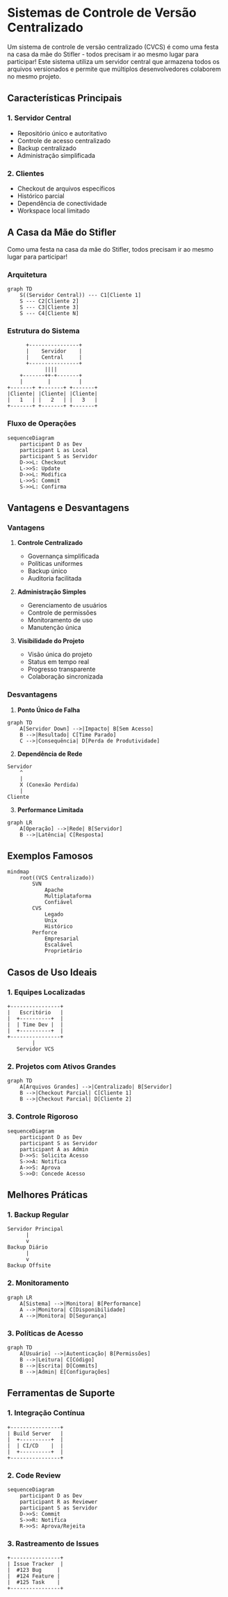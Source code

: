 # Sistemas de Controle de Versão Centralizado

Um sistema de controle de versão centralizado (CVCS) é como uma festa na casa da mãe do Stifler - todos precisam ir ao mesmo lugar para participar! Este sistema utiliza um servidor central que armazena todos os arquivos versionados e permite que múltiplos desenvolvedores colaborem no mesmo projeto.

## Características Principais

### 1. Servidor Central
- Repositório único e autoritativo
- Controle de acesso centralizado
- Backup centralizado
- Administração simplificada

### 2. Clientes
- Checkout de arquivos específicos
- Histórico parcial
- Dependência de conectividade
- Workspace local limitado

## A Casa da Mãe do Stifler

Como uma festa na casa da mãe do Stifler, todos precisam ir ao mesmo lugar para participar!

### Arquitetura

```mermaid
graph TD
    S((Servidor Central)) --- C1[Cliente 1]
    S --- C2[Cliente 2]
    S --- C3[Cliente 3]
    S --- C4[Cliente N]
```

### Estrutura do Sistema
```ascii
      +----------------+
      |    Servidor    |
      |    Central     |
      +----------------+
            ||||
    +-------++-+-------+
    |        |         |
+-------+ +-------+ +-------+
|Cliente| |Cliente| |Cliente|
|   1   | |   2   | |   3   |
+-------+ +-------+ +-------+
```

### Fluxo de Operações
```mermaid
sequenceDiagram
    participant D as Dev
    participant L as Local
    participant S as Servidor
    D->>L: Checkout
    L->>S: Update
    D->>L: Modifica
    L->>S: Commit
    S->>L: Confirma
```

## Vantagens e Desvantagens

### Vantagens
1. **Controle Centralizado**
   - Governança simplificada
   - Políticas uniformes
   - Backup único
   - Auditoria facilitada

2. **Administração Simples**
   - Gerenciamento de usuários
   - Controle de permissões
   - Monitoramento de uso
   - Manutenção única

3. **Visibilidade do Projeto**
   - Visão única do projeto
   - Status em tempo real
   - Progresso transparente
   - Colaboração sincronizada

### Desvantagens
1. **Ponto Único de Falha**
```mermaid
graph TD
    A[Servidor Down] -->|Impacto| B[Sem Acesso]
    B -->|Resultado| C[Time Parado]
    C -->|Consequência| D[Perda de Produtividade]
```

2. **Dependência de Rede**
```ascii
Servidor
    ^
    |
    X (Conexão Perdida)
    |
Cliente
```

3. **Performance Limitada**
```mermaid
graph LR
    A[Operação] -->|Rede| B[Servidor]
    B -->|Latência| C[Resposta]
```

## Exemplos Famosos
```mermaid
mindmap
    root((VCS Centralizado))
        SVN
            Apache
            Multiplataforma
            Confiável
        CVS
            Legado
            Unix
            Histórico
        Perforce
            Empresarial
            Escalável
            Proprietário
```

## Casos de Uso Ideais

### 1. Equipes Localizadas
```ascii
+----------------+
|   Escritório   |
|  +----------+  |
|  | Time Dev |  |
|  +----------+  |
+----------------+
        |
   Servidor VCS
```

### 2. Projetos com Ativos Grandes
```mermaid
graph TD
    A[Arquivos Grandes] -->|Centralizado| B[Servidor]
    B -->|Checkout Parcial| C[Cliente 1]
    B -->|Checkout Parcial| D[Cliente 2]
```

### 3. Controle Rigoroso
```mermaid
sequenceDiagram
    participant D as Dev
    participant S as Servidor
    participant A as Admin
    D->>S: Solicita Acesso
    S->>A: Notifica
    A->>S: Aprova
    S->>D: Concede Acesso
```

## Melhores Práticas

### 1. Backup Regular
```ascii
Servidor Principal
      |
      v
Backup Diário
      |
      v
Backup Offsite
```

### 2. Monitoramento
```mermaid
graph LR
    A[Sistema] -->|Monitora| B[Performance]
    A -->|Monitora| C[Disponibilidade]
    A -->|Monitora| D[Segurança]
```

### 3. Políticas de Acesso
```mermaid
graph TD
    A[Usuário] -->|Autenticação| B[Permissões]
    B -->|Leitura| C[Código]
    B -->|Escrita| D[Commits]
    B -->|Admin| E[Configurações]
```

## Ferramentas de Suporte

### 1. Integração Contínua
```ascii
+----------------+
| Build Server   |
|  +----------+  |
|  | CI/CD    |  |
|  +----------+  |
+----------------+
```

### 2. Code Review
```mermaid
sequenceDiagram
    participant D as Dev
    participant R as Reviewer
    participant S as Servidor
    D->>S: Commit
    S->>R: Notifica
    R->>S: Aprova/Rejeita
```

### 3. Rastreamento de Issues
```ascii
+----------------+
| Issue Tracker  |
|  #123 Bug     |
|  #124 Feature |
|  #125 Task    |
+----------------+
```